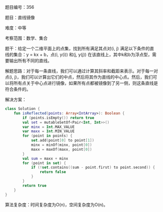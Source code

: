 题目编号：356

题目：直线镜像

难度：中等

考察范围：数学、集合

题干：给定一个二维平面上的点集，找到所有满足其点对(i, j) 满足以下条件的直线的集合：y = kx + b，点(i, y(i)) 和(j, y(j)) 在该直线上，其中k和b为浮点型，需要输出所有不同的直线。

解题思路：对于每一条直线，我们可以通过计算其斜率和截距来表示。对于每一对点(i, j)，我们可以计算出它们的中点，然后将其作为直线的中心点。然后，我们可以将所有点关于中心点进行镜像，如果所有点都被镜像到了另一侧，则这条直线是符合条件的。

解决方案：

```kotlin
class Solution {
    fun isReflected(points: Array<IntArray>): Boolean {
        if (points.isEmpty()) return true
        val set = mutableSetOf<Pair<Int, Int>>()
        var minx = Int.MAX_VALUE
        var maxx = Int.MIN_VALUE
        for (point in points) {
            set.add(point[0] to point[1])
            minx = minOf(minx, point[0])
            maxx = maxOf(maxx, point[0])
        }
        val sum = maxx + minx
        for (point in set) {
            if (!set.contains((sum - point.first) to point.second)) {
                return false
            }
        }
        return true
    }
}
```

算法复杂度：时间复杂度为O(n)，空间复杂度为O(n)。
